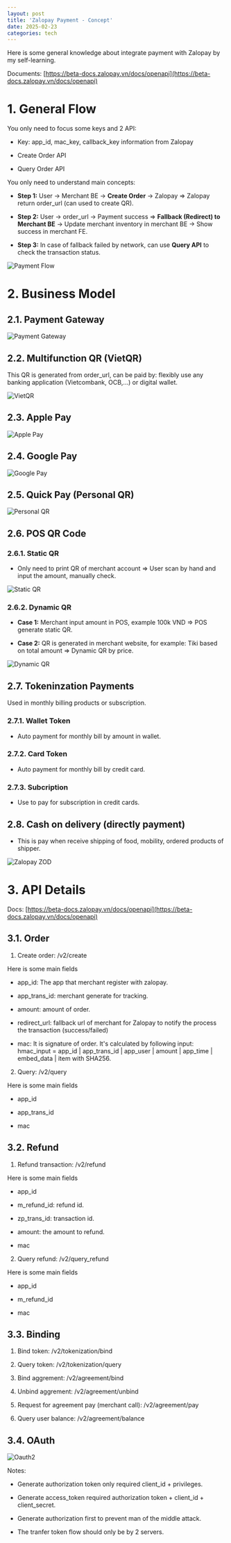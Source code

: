 ```yaml
---
layout: post
title: 'Zalopay Payment - Concept'
date: 2025-02-23
categories: tech
---
```


Here is some general knowledge about integrate payment with Zalopay by my self-learning.

Documents: [https://beta-docs.zalopay.vn/docs/openapi](https://beta-docs.zalopay.vn/docs/openapi)

# 1. General Flow

You only need to focus some keys and 2 API:

- Key: app_id, mac_key, callback_key information from Zalopay

- Create Order API

- Query Order API

You only need to understand main concepts:

- **Step 1:** User -> Merchant BE -> **Create Order** -> Zalopay => Zalopay return order_url (can used to create QR).

- **Step 2:** User -> order_url -> Payment success => **Fallback (Redirect) to Merchant BE** -> Update merchant inventory in merchant BE -> Show success in merchant FE.

- **Step 3:** In case of fallback failed by network, can use **Query API** to check the transaction status.

![Payment Flow](/images/payment-flow.png)

# 2. Business Model

## 2.1. Payment Gateway

![Payment Gateway](/images/payment-gateway.png)

## 2.2. Multifunction QR (VietQR)

This QR is generated from order_url, can be paid by: flexibly use any banking application (Vietcombank, OCB,...) or digital wallet.

![VietQR](/images/viet-qr.png)

## 2.3. Apple Pay

![Apple Pay](/images/apple-pay.png)

## 2.4. Google Pay

![Google Pay](/images/google-pay.png)

## 2.5. Quick Pay (Personal QR)

![Personal QR](/images/personal-qr.png)

## 2.6. POS QR Code

### 2.6.1. Static QR

- Only need to print QR of merchant account => User scan by hand and input the amount, manually check.

![Static QR](/images/static-qr.png)

### 2.6.2. Dynamic QR

- **Case 1:** Merchant input amount in POS, example 100k VND => POS generate static QR.

- **Case 2:** QR is generated in merchant website, for example: Tiki based on total amount => Dynamic QR by price.

![Dynamic QR](/images/dynamic-qr.png)

## 2.7. Tokeninzation Payments

Used in monthly billing products or subscription.

### 2.7.1. Wallet Token

- Auto payment for monthly bill by amount in wallet.

### 2.7.2. Card Token

- Auto payment for monthly bill by credit card.

### 2.7.3. Subcription

- Use to pay for subscription in credit cards.

## 2.8. Cash on delivery (directly payment)

- This is pay when receive shipping of food, mobility, ordered products of shipper.

![Zalopay ZOD](/images/zod.png)

# 3. API Details

Docs: [https://beta-docs.zalopay.vn/docs/openapi](https://beta-docs.zalopay.vn/docs/openapi)

## 3.1. Order

1. Create order: /v2/create

Here is some main fields

- app_id: The app that merchant register with zalopay.

- app_trans_id: merchant generate for tracking.

- amount: amount of order.

- redirect_url: fallback url of merchant for Zalopay to notify the process the transaction (success/failed)

- mac: It is signature of order. It's calculated by following input: hmac_input = app_id | app_trans_id | app_user | amount | app_time | embed_data | item with SHA256.

2. Query: /v2/query

Here is some main fields

- app_id

- app_trans_id

- mac

## 3.2. Refund

1. Refund transaction: /v2/refund

Here is some main fields

- app_id

- m_refund_id: refund id.

- zp_trans_id: transaction id.

- amount: the amount to refund.

- mac

2. Query refund: /v2/query_refund

Here is some main fields

- app_id

- m_refund_id

- mac

## 3.3. Binding

1. Bind token: /v2/tokenization/bind

2. Query token: /v2/tokenization/query

3. Bind aggrement: /v2/agreement/bind

4. Unbind aggrement: /v2/agreement/unbind

5. Request for agreement pay (merchant call): /v2/agreement/pay

6. Query user balance: /v2/agreement/balance

## 3.4. OAuth

![Oauth2](/images/oauth2.png)

Notes:

- Generate authorization token only required client_id + privileges.

- Generate access_token required authorization token + client_id + client_secret.

- Generate authorization first to prevent man of the middle attack.

- The tranfer token flow should only be by 2 servers.
